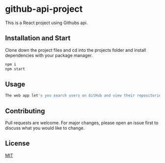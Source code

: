 # github-api-project

This is a React project using Githubs api.

## Installation and Start

Clone down the project files and cd into the projects folder and install dependencies with your package manager.

```bash
npm i
npm start
```

## Usage

```bash
The web app let's you search users on GitHub and view their repositories.
```

## Contributing
Pull requests are welcome. For major changes, please open an issue first to discuss what you would like to change.

## License
[MIT](https://choosealicense.com/licenses/mit/)
